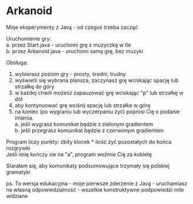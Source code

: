 # Arkanoid
Moje eksperymenty z Javą - od czegoś trzeba zacząć

Uruchomienie gry:
<br />
a. przez Start.java - uruchomi grę z muzyczką w tle <br />
b. przez Arkanoid.java - uruchomi samą grę, bez muzyki

Obsługa:
1. wybierasz poziom gry - prosty, średni, trudny
2. wyświetli się wybrana plansza, zaczynasz grę wciskając spację lub strzałkę do góry
3. w każdej chwili możesz zapauzować grę wciskając "p" lub strzałkę w dół
4. aby kontynuować grę wciśnij spację lub strzałke w górę
5. na koniec (po wygraniu lub wyczerpaniu żyć) poprosi Cię o podanie imienia. <br />
a. jeśli wygrasz komunikat będzie z zielonym gradientem <br />
b. jeśli przegrasz komunikat będzie z czerwonym gradientem

Program liczy punkty: zbity klocek * ilość żyć pozostałych do końca rozgrywki
<br />Jeśli imię kończy sie na "a", program weźmie Cię za kobietę

Starałam się, aby komunikaty podsumowujące trzymały się polskiej gramatyki

ps. To wersja edukacyjna - moje pierwsze zderzenie z Javą - uruchamiasz na własną odpowiedzialność - wszelkie konstruktywne podpowiedzi mile widziane
